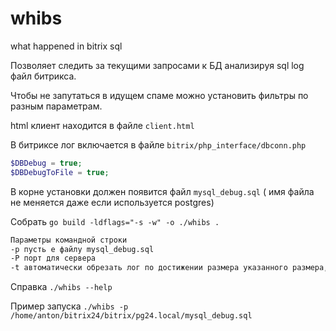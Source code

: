 # whibs

what happened in bitrix sql

Позволяет следить за текущими запросами к БД анализируя sql log файл битрикса.


Чтобы не запутаться в идущем спаме можно установить фильтры по разным параметрам. 

html клиент находится в файле `client.html`

В битриксе лог включается в файле `bitrix/php_interface/dbconn.php`
```php
$DBDebug = true;
$DBDebugToFile = true;
```
В корне установки должен появится файл `mysql_debug.sql` ( имя файла не меняется даже если используется postgres)

Собрать
`go build -ldflags="-s -w" -o ./whibs .`

```txt
Параметры командной строки
-p пусть е файлу mysql_debug.sql
-P порт для сервера
-t автоматически обрезать лог по достижении размера указанного размера, например 2MB 
```

Справка
`./whibs --help`

Пример запуска 
`./whibs -p /home/anton/bitrix24/bitrix/pg24.local/mysql_debug.sql`